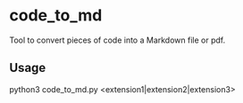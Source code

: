 # code_to_md
Tool to convert pieces of code into a Markdown file or pdf. 

## Usage
python3 code_to_md.py <directory> <extension1|extension2|extension3>
